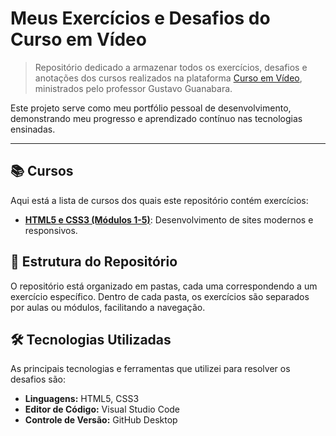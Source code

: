 # Meus Exercícios e Desafios do Curso em Vídeo

> Repositório dedicado a armazenar todos os exercícios, desafios e anotações dos cursos realizados na plataforma [Curso em Vídeo](https://www.cursoemvideo.com/), ministrados pelo professor Gustavo Guanabara.

Este projeto serve como meu portfólio pessoal de desenvolvimento, demonstrando meu progresso e aprendizado contínuo nas tecnologias ensinadas.

---

## 📚 Cursos

Aqui está a lista de cursos dos quais este repositório contém exercícios:

<!--* **[Python 3 (Mundos 1, 2 e 3)](https://www.cursoemvideo.com/curso/python-3-mundo-1/)**: Lógica de programação e introdução à linguagem Python.-->
* **[HTML5 e CSS3 (Módulos 1-5)](https://www.cursoemvideo.com/curso/html5-css3-modulo1/)**: Desenvolvimento de sites modernos e responsivos.
<!--* **[JavaScript](https://www.cursoemvideo.com/curso/javascript/)**: Scripts para tornar páginas web dinâmicas e interativas.-->


## 📂 Estrutura do Repositório

O repositório está organizado em pastas, cada uma correspondendo a um exercício específico. Dentro de cada pasta, os exercícios são separados por aulas ou módulos, facilitando a navegação.

##

## 🛠️ Tecnologias Utilizadas

As principais tecnologias e ferramentas que utilizei para resolver os desafios são:

* **Linguagens:** HTML5, CSS3
* **Editor de Código:** Visual Studio Code
* **Controle de Versão:** GitHub Desktop
